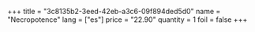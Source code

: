 +++
title = "3c8135b2-3eed-42eb-a3c6-09f894ded5d0"
name = "Necropotence"
lang = ["es"]
price = "22.90"
quantity = 1
foil = false
+++
